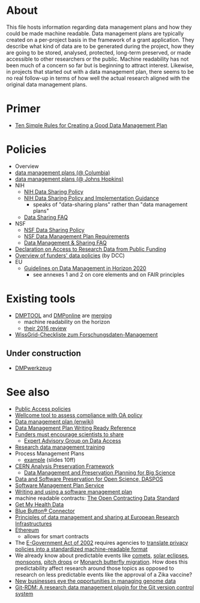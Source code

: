 # About
This file hosts information regarding data management plans and how they could be made machine readable. Data management plans are typically created on a per-project basis in the framework of a grant application. They describe what kind of data are to be generated during the project, how they are going to be stored, analysed, protected, long-term preserved, or made accessible to other researchers or the public. Machine readability has not been much of a concern so far but is beginning to attract interest. Likewise, in projects that started out with a data management plan, there seems to be no real follow-up in terms of how well the actual research aligned with the original data management plans.

# Primer
* [Ten Simple Rules for Creating a Good Data Management Plan](http://dx.doi.org/10.1371/journal.pcbi.1004525)

# Policies
* Overview
 * [data management plans (@ Columbia)](http://scholcomm.columbia.edu/data-management/nsf-data-management-plan-requirements-2/) 
 * [data management plans (@ Johns Hopkins)](https://dmp.data.jhu.edu/assistance/funder-data-mandates/)
* NIH
  * [NIH Data Sharing Policy](http://grants.nih.gov/grants/policy/data_sharing/)
  * [NIH Data Sharing Policy and Implementation Guidance](http://grants.nih.gov/grants/policy/data_sharing/data_sharing_guidance.htm)
    * speaks of "data-sharing plans" rather than "data management plans"
  * [Data Sharing FAQ](http://grants.nih.gov/grants/policy/data_sharing/data_sharing_faqs.htm)
* NSF
  * [NSF Data Sharing Policy](http://www.nsf.gov/bfa/dias/policy/dmp.jsp)
  * [NSF Data Management Plan Requirements](http://www.nsf.gov/pubs/policydocs/pappguide/nsf11001/gpg_2.jsp#dmp)
  * [Data Management & Sharing FAQ](http://www.nsf.gov/bfa/dias/policy/dmpfaqs.jsp)
* [Declaration on Access to Research Data from Public Funding](http://acts.oecd.org/Instruments/ShowInstrumentView.aspx?InstrumentID=157)
* [Overview of funders' data policies](http://www.dcc.ac.uk/resources/policy-and-legal/overview-funders-data-policies) (by DCC)
* EU
  * [Guidelines on Data Management in Horizon 2020](http://ec.europa.eu/research/participants/data/ref/h2020/grants_manual/hi/oa_pilot/h2020-hi-oa-data-mgt_en.pdf)
    * see annexes 1 and 2 on core elements and on FAIR principles

# Existing tools
* [DMPTOOL](https://dmp.cdlib.org/) and [DMPonline](https://dmponline.dcc.ac.uk/) are [merging](https://github.com/DMPRoadmap/roadmap)
  * machine readability on the horizon
  * [their 2016 review](https://blog.dmptool.org/2017/02/03/roadmap-retrospective-2016/)
* [WissGrid-Checkliste zum Forschungsdaten-Management](http://www.wissgrid.de/publikationen/deliverables/wp3/WissGrid-oeffentlicher-Entwurf-Checkliste-Forschungsdaten-Management.pdf)

## Under construction
* [DMPwerkzeug](https://github.com/DMPwerkzeug/DMPwerkzeug)

# See also
* [Public Access policies](https://github.com/Daniel-Mietchen/datascience/blob/master/public-access-policies.md)
* [Wellcome tool to assess compliance with OA policy](https://twitter.com/EvoMRI/status/573239648790679552)
* [Data management plan (enwiki)](https://en.wikipedia.org/wiki/Data_management_plan)
* [Data Management Plan Writing Ready Reference](http://digitalcommons.unl.edu/cgi/viewcontent.cgi?article=1344&context=libraryscience)
* [Funders must encourage scientists to share](http://dx.doi.org/10.1038/522129a)
  * [Expert Advisory Group on Data Access](http://www.wellcome.ac.uk/EAGDA)
* [Research data management training](http://datalib.edina.ac.uk/mantra/)
* Process Management Plans
  * [example](https://www.coar-repositories.org/files/7_DMP_Vienna.pdf) (slides 10ff)
* [CERN Analysis Preservation Framework](http://analysis-preservation.cern.ch/)
  * [Data Management and Preservation Planning for Big Science](http://www.ijdc.net/index.php/ijdc/article/view/8.1.29/299)
* [Data and Software Preservation for Open Science, DASPOS](https://daspos.crc.nd.edu/)
* [Software Management Plan Service](https://ssi-dev.epcc.ed.ac.uk/smp-service)
* [Writing and using a software management plan](http://www.software.ac.uk/resources/guides/software-management-plans)
* machine readable contracts: [The Open Contracting Data Standard](http://standard.open-contracting.org/)
* [Get My Health Data](http://getmyhealthdata.org/)
* [Blue Button® Connector](http://bluebuttonconnector.healthit.gov/)
* [Principles of data management and sharing at European Research Infrastructures](http://dx.doi.org/10.5281/zenodo.8304)
* [Ethereum](https://ethereum.org/)
  * allows for smart contracts
* The [E-Government Act of 2002](https://en.wikipedia.org/wiki/E-Government_Act_of_2002) requires agencies to [translate privacy policies into a standardized machine-readable format](https://www.gpo.gov/fdsys/pkg/PLAW-107publ347/html/PLAW-107publ347.htm)
* We already know about predictable events like [comets](https://en.wikipedia.org/wiki/Template:Comets), [solar eclipses](https://en.wikipedia.org/wiki/Template:Solar_eclipses), [monsoons](https://en.wikipedia.org/wiki/Monsoon), [pitch drops](https://en.wikipedia.org/wiki/Pitch_drop_experiment) or [Monarch butterfly migration](https://en.wikipedia.org/wiki/Monarch_butterfly_migration). How does this predictability affect research around those topics as opposed to research on less predictable events like the approval of a Zika vaccine? 
* [New businesses eye the opportunities in managing genome data](http://www.economist.com/news/business/21701143-new-businesses-eye-opportunities-managing-genome-data-all-about-base)
* [Git-RDM: A research data management plugin for the Git version control system](http://dx.doi.org/10.21105/joss.00029)
